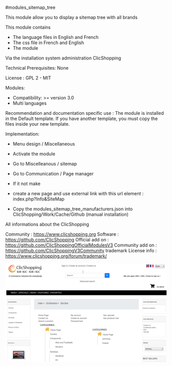 #modules_sitemap_tree

This module allow you to display a sitemap tree with all brands

This module contains

- The language files in English and French
- The css file in French and English
- The module
  
Via the installation system administration ClicShopping

Technical Prerequisites: None

License : GPL 2 - MIT

Modules:

- Compatibility: >= version 3.0
- Multi languages

Recommendation and documentation specific use :
The module is installed in the Default template.
If you have another template, you must copy the files inside your new template.

Implementation:

- Menu design / Miscellaneous
- Activate the module

- Go to Miscelleanous / sitemap
- Go to Communication / Page manager 
- If it not make

- create a new page and use external link with this url element : index.php?Info&SiteMap

- Copy the modules_sitemap_tree_manufacturers.json into ClicShopping/Work/Cache/Github (manual installation)


 All informations about the ClicShopping

Community : https://www.clicshopping.org
Software : https://github.com/ClicShopping
Official add on : https://github.com/ClicShoppingOfficialModulesV3
Community add on : https://github.com/ClicShoppingV3Community
trademark License info : https://www.clicshopping.org/forum/trademark/ 

![image](https://github.com/ClicShoppingV3Community/modules_sitemap_tree_manufacturers/blob/master/ModuleInfosJson/image.png)

